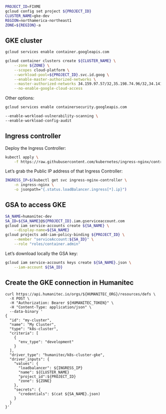 ```bash
PROJECT_ID=FIXME
gcloud config set project ${PROJECT_ID}
CLUSTER_NAME=gke-dev
REGION=northamerica-northeast1
ZONE=${REGION}-a
```



## GKE cluster
```bash
gcloud services enable container.googleapis.com

gcloud container clusters create ${CLUSTER_NAME} \
    --zone ${ZONE} \
    --scopes cloud-platform \
    --workload-pool=${PROJECT_ID}.svc.id.goog \
    --enable-master-authorized-networks \
    --master-authorized-networks 34.159.97.57/32,35.198.74.96/32,34.141.77.162/32,34.89.188.214/32,34.159.140.35/32,34.89.165.141/32 \
    --no-enable-google-cloud-access
```

Other options:
```bash
gcloud services enable containersecurity.googleapis.com

--enable-workload-vulnerability-scanning \
--enable-workload-config-audit
```

## Ingress controller

Deploy the Ingress Controller:
```bash
kubectl apply \
    -f https://raw.githubusercontent.com/kubernetes/ingress-nginx/controller-v1.7.0/deploy/static/provider/cloud/deploy.yaml
```

Let’s grab the Public IP address of that Ingress Controller:
```bash
INGRESS_IP=$(kubectl get svc ingress-nginx-controller \
    -n ingress-nginx \
    -o jsonpath="{.status.loadBalancer.ingress[*].ip}")
```

## GSA to access GKE

```bash
SA_NAME=humanitec-dev
SA_ID=${SA_NAME}@${PROJECT_ID}.iam.gserviceaccount.com
gcloud iam service-accounts create ${SA_NAME} \
	--display-name=${SA_NAME}
gcloud projects add-iam-policy-binding ${PROJECT_ID} \
	--member "serviceAccount:${SA_ID}" \
	--role "roles/container.admin"
```

Let’s download locally the GSA key:
```bash
gcloud iam service-accounts keys create ${SA_NAME}.json \
    --iam-account ${SA_ID}
```

## Create the GKE connection in Humanitec

```
curl https://api.humanitec.io/orgs/${HUMANITEC_ORG}/resources/defs \
  -X POST \
  -H "Authorization: Bearer ${HUMANITEC_TOKEN}" \
  -H "Content-Type: application/json" \
  --data-binary '
{
  "id": "my-cluster",
  "name": "My Cluster",
  "type": "k8s-cluster",
  "criteria": [
    {
      "env_type": "development"
    }
  ],
  "driver_type": "humanitec/k8s-cluster-gke",
  "driver_inputs": {
    "values": {
      "loadbalancer": ${INGRESS_IP}
      "name": ${CLUSTER_NAME}
      "project_id":${PROJECT_ID}
      "zone": ${ZONE}
    },
    "secrets": {
      "credentials": $(cat ${SA_NAME}.json)
    }
  }
}'
```
